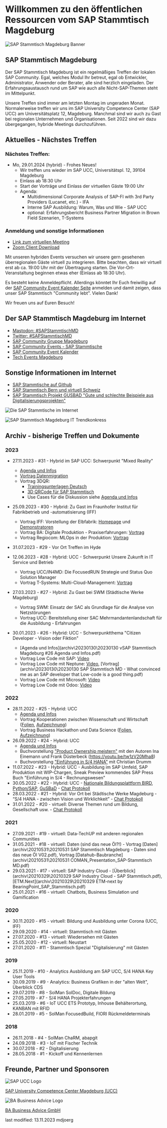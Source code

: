 # Willkommen zu den öffentlichen Ressourcen vom SAP Stammtisch Magdeburg

![SAP Stammtisch Magdeburg Banner](res\sapstammtischmd_xing_banner.png)



## SAP Stammtisch Magdeburg
Der SAP Stammtisch Magdeburg ist ein regelmäßiges Treffen der lokalen SAP Community. Egal, welches Modul Ihr betreut, egal ob Entwickler, Administrator, Anwender oder Berater, alle sind herzlich eingeladen. Der Erfahrungsaustausch rund um SAP wie auch alle Nicht-SAP-Themen steht im Mittelpunkt.

Unsere Treffen sind immer am letzten Montag im ungeraden Monat. Normalerweise treffen wir uns im SAP University Competence Center (SAP UCC) am Universitätsplatz 12, Magdeburg. Manchmal sind wir auch zu Gast bei regionalen Unternehmen und Organisationen. Seit 2022 sind wir dazu übergegangen, hybride Meetings durchzuführen. 

## Aktuelles - Nächstes Treffen


### Nächstes Treffen: 

- Mo, 29.01.2024 (hybrid) - Frohes Neues!
    - Wir treffen uns wieder im SAP UCC, Universitätspl. 12, 39104 Magdeburg
    - Einlass ab 18:30 Uhr
    - Start der Vorträge und Einlass der virtuellen Gäste 19:00 Uhr
    - Agenda:
        - Multidimensional Corporate Analysis of SAP-FI with 3rd Party Providers (Lucanet, etc.) - IFA
        - Interne SAP Ausbildung: Warum, Was und Wie - SAP UCC
        - optional: Erfahrungsbericht Business Partner Migration in Brown Field Szenarien, T-Systems 

### Anmeldung und sonstige Informationen

- [Link zum virtuellen Meeting](https://us06web.zoom.us/j/89552428049?pwd=haM3Z8rgvLELda1MelBOdBCb6iOwOP.1)
- [Zoom Client Download](https://zoom.us/download#client_4meeting)


Mit unseren hybriden Events versuchen wir unsere gern gesehenen überregionalen Gäste virtuell zu integrieren. Bitte beachten, dass wir virtuell erst ab ca. 19:00 Uhr mit der Übertragung starten. Die Vor-Ort-Veranstaltung beginnen etwas eher (Einlass ab 18:30 Uhr).

Es besteht keine Anmeldepflicht. Allerdings könntet Ihr Euch freiwillig auf der [SAP Community Event Kalender Seite](https://groups.community.sap.com/t5/sap-stammtisch/eb-p/stammtisch) anmelden und damit zeigen, dass unser SAP Stammtisch "Community lebt". Vielen Dank!

Wir freuen uns auf Euren Besuch! 


## Der SAP Stammtisch Magdeburg im Internet

- [Mastodon: #SAPStammtischMD](https://machteburch.social/@SAPStammtisch)
- [Twitter: #SAPStammtischMD](https://www.twitter.com/hashtag/sapstammtischmd)
- [SAP Community Gruppe Magdeburg](https://groups.community.sap.com/t5/magdeburg/gh-p/magdeburg)
- [SAP Community Events - SAP Stammtische](https://groups.community.sap.com/t5/sap-stammtisch/eb-p/stammtisch)
- [SAP Community Event Kalender](https://groups.community.sap.com/t5/events/ct-p/events)
- [Tech Events Magdeburg](https://tech-events-magdeburg.de/)


## Sonstige Informationen im Internet
- [SAP Stammtische auf Github](https://sapstammtisch.github.io/welcome/)
- [SAP Stammtisch Bern und virtuell Schweiz](https://wiki.scn.sap.com/wiki/display/events/SAP+Stammtisch+Bern+und+virtuell+Schweiz)
- [SAP Stammtisch Projekt GUSBAD "Gute und schlechte Beispiele aus Digitalisierungsprojekten"](https://sapstammtisch.github.io/gusbad/)

![Die SAP Stammtische im Internet](res\sstmd_internet.jpg)

![SAP Stammtisch Magdeburg IT Trendkonkress](res\sap_stammtisch_ITK_400x400.jpg)

## Archiv - bisherige Treffen und Dokumente

### 2023
- 27.11.2023 - #31 - Hybrid im SAP UCC: Schwerpunkt "Mixed Reality"
    - [Agenda und Infos](archiv/20231127/Agenda_und_Infos.pdf)
    - [Vortrag Datenmigration](archiv/20231127/BA_Datenmigration.pdf)
    - Vortrag 3DQR:
        - [Trainingsunterlagen Deutsch](archiv/20231127/3DQR_Training.pdf)
        - [3D QRCode für SAP Stammtisch](archiv/20231127/3DQR_Code.pdf)
        - Use Cases für die Diskussion siehe [Agenda und Infos](archiv/20231127/Agenda_und_Infos.pdf)

- 25.09.2023 - #30 - Hybrid: Zu Gast im Fraunhofer Institut für Fabrikbetrieb und -automatisierung (IFF)
    - Vortrag IFF: Vorstellung der Elbfabrik: [Homepage](https://www.elbfabrik-magdeburg.de/) und [Demonstratoren](https://www.elbfabrik-magdeburg.de/demonstratoren/)
    - Vortrag BA: Digitale Produktion - Praxiserfahrungen: [Vortrag](archiv/20230925/20230925_Digitale_Produktion_BA.pdf)
    - Vortrag Regiocom: MLOps in der Produktion: [Vortrag](archiv/20230925/20230925_MLOps_SAP_Stammtisch.pdf)

- 31.07.2023 - #29 - Vor Ort Treffen im Hyde

- 12.06.2023 - #28 - Hybrid: UCC - Schwerpunkt Unsere Zukunft in IT Service und Betrieb
    - Vortrag UCC/IN4MD: Die FocusedRUN Strategie und Status Quo Solution Manager
    - Vortrag T-Systems: Multi-Cloud-Management: [Vortrag](archiv/20230612/20230612_T-Systems_MultiCloudManagement_SAP_Stammtisch.pdf)

- 27.03.2023 - #27 - Hybrid: Zu Gast bei SWM (Städtische Werke Magdeburg)
    - Vortrag SWM: Einsatz der SAC als Grundlage für die Analyse von Netzstörungen
    - Vortrag UCC: Bereitstellung einer SAC Mehrmandantenlandschaft für die Ausbildung - Erfahrungen

- 30.01.2023 - #26 - Hybrid: UCC - Schwerpunktthema "Citizen Developer - Vision oder Fiktion"
    - [Agenda und Infos](archiv\20230130\20230130 vSAP Stammtisch Magdeburg #26 Agenda und Infos.pdf)
    - Vortrag Low Code mit SAP: [Video](https://youtu.be/oWl1BHiRHFc)
    - Vortrag Low Code mit Neptune: [Video](https://youtu.be/PcTZ2J0NoGo), [Vortrag](archiv\20230130\20230130 SAP Stammtisch MD - What convinced me as an SAP developer that Low-code is a good thing.pdf)
    - Vortrag Low Code mit Microsoft: [Video](https://youtu.be/9CURuOHpg7s)
    - Vortrag Low Code mit Odoo: [Video](https://youtu.be/ocZLwBzpyjA)

### 2022
- 28.11.2022 - #25 - Hybrid: UCC 
    - [Agenda und Infos](archiv\20221128\Agenda_und_Infos.pdf)
    - Vortrag Kooperationen zwischen Wissenschaft und Wirtschaft ([Folien](archiv\20221128\SAP_NextGen.pdf), [Aufzeichnung](https://youtu.be/lySmE0KPjRg))
    - Vortrag Business Hackathon und Data Science ([Folien](archiv\20221128\Business_Hackathon_und_Data_Science.pdf), [Aufzeichnung](https://youtu.be/mFU2uPHorXE))
- 26.09.2022 - #24 - Hybrid: UCC 
    - [Agenda und Infos](archiv\20220926\20220926_vSAP_Stammtisch_Magdeburg_24_Agenda_und_Infos.pdf)
    - Buchvorstellung ["Product Ownership meistern"](https://youtu.be/tw1zV20Mha8) mit den Autoren Ina Einemann und Frank Düsterbeck (https://youtu.be/tw1zV20Mha8)
    - Buchvorstellung ["Einführung in S/4 HANA"](https://youtu.be/khrVCIt9a3Y) mit Christian Drumm
- 11.07.2022 - #23 - Hybrid: UCC - Ausbildung im SAP Umfeld, SAP Produktion mit WIP-Chargen, Sneak Preview kommendes SAP Press Buch "Einführung in S/4 - Rechnungswesen"  
- 30.05.2022 - #22 - Hybrid: UCC - [Nationale Bildungsplattform BIRD](archiv\20220530\20220530_SAP_Stammtisch_Magdeburg_BIRD_Lab.pdf), [Python/SAP](archiv\20220530\20220530_SAP_Stammtisch_Magdeburg_Python_SAP.pdf), [GuSBaD](archiv\20220530\20220530_SAP_Stammtisch_Magdeburg_GuSBaD.pdf) - [Chat Protokoll](archiv\20220530\20220530_chat.txt)
- 28.03.2022 - #21 - Hybrid: Vor Ort bei Städtische Werke Magdeburg - “S/4 HANA - zwischen Vision und Wirklichkeit” - [Chat Protokoll](archiv\20220328\20220328_chat.txt)
- 31.01.2022 - #20 - virtuell: Diverse Themen rund um Bildung, Gesellschaft usw. - [Chat Protokoll](archiv\20220131\20220131_chat.txt)

### 2021
- 27.09.2021 - #19 - virtuell: Data-TechUP mit anderen regionalen Communities 
- 31.05.2021 - #18 - virtuell: Daten (sind das neue Öl?!) - Vortrag [Daten](archiv\20210531\20210531 SAP Stammtisch Magdeburg - Daten sind das neue Öl V02.pdf), Vortrag [Datahub-Baubranche](archiv\20210531\20210531 COMAN_Presentation_SAP-Stammtisch MD.pdf)
- 29.03.2021 - #17 - virtuell: SAP Industry Cloud - [Überblick](archiv\20210329\20210329 SAP Industry Cloud - SAP Stammtisch.pdf), [ETM.Next](archiv\20210329\20210329 ETM-next by BearingPoint_SAP_Stammtisch.pdf)
- 25.01.2021 - #16 - virtuell: Chatbots, Business Simulation und Gamification

### 2020
- 30.11.2020 - #15 - virtuell: Bildung und Ausbildung unter Corona (UCC, IFF)
- 29.09.2020 - #14 - virtuell: Stammtisch mit Gästen
- 27.07.2020 - #13 - virtuell: Wiedersehen mit Gästen
- 25.05.2020 - #12 - virtuell: Neustart
- 27.01.2020 - #11 - Stammtisch Spezial "Digitalisierung" mit Gästen

### 2019
- 25.11.2019 - #10 - Analytics Ausbildung am SAP UCC, S/4 HANA Key User Tools
- 30.09.2019 -  #9 - Analytics: Business Grafiken in der "alten Welt", Überblick CDS
- 29.07.2019 -  #8 - SolMan SolDoc, Digitale Bildung
- 27.05.2019 -  #7 - S/4 HANA Projekterfahrungen
- 25.03.2019 -  #6 - IoT UCC ETS Prototyp, Inhouse Behälterortung, KANBAN mit RFID
- 28.01.2019 -  #5 - SolMan FocusedBuild, FIORI Rückmeldeterminals

### 2018
- 26.11.2018 -  #4 - SolMan ChaRM, abapgit
- 24.09.2018 -  #3 - IoT mit Fischer Technik
- 30.07.2018 -  #2 - Digitalisierung
- 28.05.2018 -  #1 - Kickoff und Kennenlernen 


## Freunde, Partner und Sponsoren

![SAP UCC Logo](res\sap_ucc_logo_264x346.jpg)

[SAP University Competence Center Magdeburg (UCC)](http://www.sap-ucc.com)


![BA Business Advice Logo](res\ba_logo_512x150.jpg)

[BA Business Advice GmbH](https://www.ba-gmbh.com)


last modified: 13.11.2023 mdjoerg
